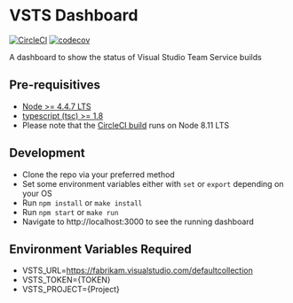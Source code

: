 # VSTS Dashboard

[![CircleCI](https://circleci.com/gh/emisgroup/vsts-dashboard.svg?style=svg)](https://circleci.com/gh/emisgroup/vsts-dashboard) [![codecov](https://codecov.io/gh/emisgroup/vsts-dashboard/branch/master/graph/badge.svg)](https://codecov.io/gh/emisgroup/vsts-dashboard)

A dashboard to show the status of Visual Studio Team Service builds

## Pre-requisitives

* [Node >= 4.4.7 LTS](https://nodejs.org)
* [typescript (tsc) >= 1.8](https://www.npmjs.com/package/typescript)
* Please note that the [CircleCI build](https://circleci.com/gh/emisgroup/vsts-dashboard) runs on Node 8.11 LTS

## Development

* Clone the repo via your preferred method
* Set some environment variables either with `set` or `export` depending on your OS
* Run `npm install` or `make install`
* Run `npm start` or `make run`
* Navigate to http://localhost:3000 to see the running dashboard


## Environment Variables Required

* VSTS_URL=https://fabrikam.visualstudio.com/defaultcollection
* VSTS_TOKEN={TOKEN}
* VSTS_PROJECT={Project}
